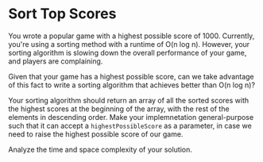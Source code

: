 # Sort Top Scores

You wrote a popular game with a highest possible score of 1000. Currently, you're using a sorting method with a runtime of O(n log n). However, your sorting algorithm is slowing down the overall performance of your game, and players are complaining.

Given that your game has a highest possible score, can we take advantage of this fact to write a sorting algorithm that achieves better than O(n log n)?

Your sorting algorithm should return an array of all the sorted scores with the highest scores at the beginning of the array, with the rest of the elements in descending order. Make your implemnetation general-purpose such that it can accept a `highestPossibleScore` as a parameter, in case we need to raise the highest possible score of our game.

Analyze the time and space complexity of your solution.
